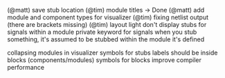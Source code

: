 (@matt) save stub location
(@tim) module titles -> Done
(@matt) add module and component types for visualizer
(@tim) fixing netlist output (there are brackets missing)
(@tim) layout light
don't display stubs for signals within a module
private keyword for signals
when you stub something, it's assumed to be stubbed within the module it's defined

collapsing modules in visualizer
symbols for stubs
labels should be inside blocks (components/modules)
symbols for blocks
improve compiler performance
